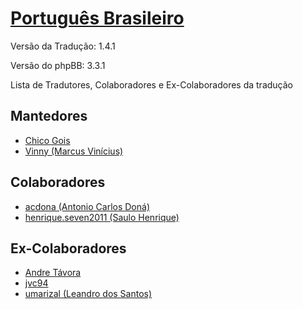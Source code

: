 [Português Brasileiro](https://www.phpbb.com/customise/db/translation/brazilian_portuguese/)
=============

Versão da Tradução: 1.4.1

Versão do phpBB: 3.3.1


Lista de Tradutores, Colaboradores e Ex-Colaboradores da tradução

Mantedores
-------
* [Chico Gois](https://www.phpbb.com/community/memberlist.php?mode=viewprofile&u=241433)
* [Vinny (Marcus Vinícius)](https://www.phpbb.com/community/memberlist.php?mode=viewprofile&u=1065865)


Colaboradores
-------
* [acdona (Antonio Carlos Doná)](http://www.suportephpbb.com.br/forum/memberlist.php?mode=viewprofile&u=31780)
* [henrique.seven2011 (Saulo Henrique)](https://www.phpbb.com/community/memberlist.php?mode=viewprofile&u=1371157)


Ex-Colaboradores
-------
* [Andre Távora](https://www.phpbb.com/community/memberlist.php?mode=viewprofile&u=302277)
* [jvc94](https://www.phpbb.com/community/memberlist.php?mode=viewprofile&u=1089185)
* [umarizal (Leandro dos Santos)](https://www.phpbb.com/community/memberlist.php?mode=viewprofile&u=512395)
